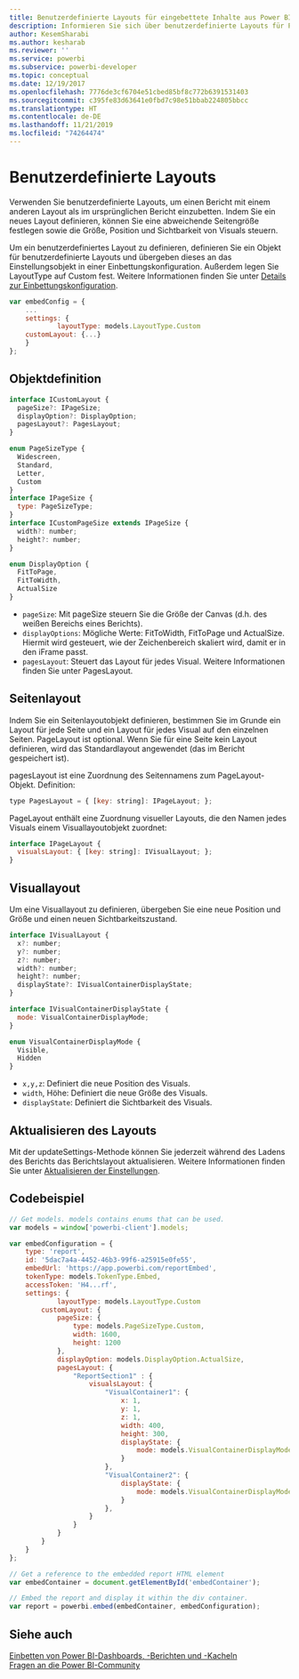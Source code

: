 ```yaml
---
title: Benutzerdefinierte Layouts für eingebettete Inhalte aus Power BI
description: Informieren Sie sich über benutzerdefinierte Layouts für Power BI-Inhalte, die Sie in Ihre Anwendung einbetten.
author: KesemSharabi
ms.author: kesharab
ms.reviewer: ''
ms.service: powerbi
ms.subservice: powerbi-developer
ms.topic: conceptual
ms.date: 12/19/2017
ms.openlocfilehash: 7776de3cf6704e51cbed85bf8c772b6391531403
ms.sourcegitcommit: c395fe83d63641e0fbd7c98e51bbab224805bbcc
ms.translationtype: HT
ms.contentlocale: de-DE
ms.lasthandoff: 11/21/2019
ms.locfileid: "74264474"
---
```

# <a name="custom-layouts"></a>Benutzerdefinierte Layouts

Verwenden Sie benutzerdefinierte Layouts, um einen Bericht mit einem anderen Layout als im ursprünglichen Bericht einzubetten. Indem Sie ein neues Layout definieren, können Sie eine abweichende Seitengröße festlegen sowie die Größe, Position und Sichtbarkeit von Visuals steuern.

Um ein benutzerdefiniertes Layout zu definieren, definieren Sie ein Objekt für benutzerdefinierte Layouts und übergeben dieses an das Einstellungsobjekt in einer Einbettungskonfiguration. Außerdem legen Sie LayoutType auf Custom fest. Weitere Informationen finden Sie unter [Details zur Einbettungskonfiguration](https://github.com/Microsoft/PowerBI-JavaScript/wiki/Embed-Configuration-Details).

```javascript
var embedConfig = {
    ...
    settings: {
            layoutType: models.LayoutType.Custom
    customLayout: {...}
    }
};
```

## <a name="object-definition"></a>Objektdefinition

```javascript
interface ICustomLayout {
  pageSize?: IPageSize;
  displayOption?: DisplayOption;
  pagesLayout?: PagesLayout;
}

enum PageSizeType {
  Widescreen,
  Standard,
  Letter,
  Custom
}
interface IPageSize {
  type: PageSizeType;
}
interface ICustomPageSize extends IPageSize {
  width?: number;
  height?: number;
}

enum DisplayOption {
  FitToPage,
  FitToWidth,
  ActualSize
}
```

- `pageSize`: Mit pageSize steuern Sie die Größe der Canvas (d.h. des weißen Bereichs eines Berichts).
- `displayOptions`: Mögliche Werte: FitToWidth, FitToPage und ActualSize. Hiermit wird gesteuert, wie der Zeichenbereich skaliert wird, damit er in den iFrame passt.
- `pagesLayout`: Steuert das Layout für jedes Visual. Weitere Informationen finden Sie unter PagesLayout.

## <a name="pages-layout"></a>Seitenlayout

Indem Sie ein Seitenlayoutobjekt definieren, bestimmen Sie im Grunde ein Layout für jede Seite und ein Layout für jedes Visual auf den einzelnen Seiten.
PageLayout ist optional. Wenn Sie für eine Seite kein Layout definieren, wird das Standardlayout angewendet (das im Bericht gespeichert ist).

pagesLayout ist eine Zuordnung des Seitennamens zum PageLayout-Objekt. Definition:

```javascript
type PagesLayout = { [key: string]: IPageLayout; };
```

PageLayout enthält eine Zuordnung visueller Layouts, die den Namen jedes Visuals einem Visuallayoutobjekt zuordnet:

```javascript
interface IPageLayout {
  visualsLayout: { [key: string]: IVisualLayout; };
}
```

## <a name="visual-layout"></a>Visuallayout

Um eine Visuallayout zu definieren, übergeben Sie eine neue Position und Größe und einen neuen Sichtbarkeitszustand.

```javascript
interface IVisualLayout {
  x?: number;
  y?: number;
  z?: number;
  width?: number;
  height?: number;
  displayState?: IVisualContainerDisplayState;
}

interface IVisualContainerDisplayState {
  mode: VisualContainerDisplayMode;
}

enum VisualContainerDisplayMode {
  Visible,
  Hidden
}
```

- `x,y,z`: Definiert die neue Position des Visuals.
- `width`, Höhe: Definiert die neue Größe des Visuals.
- `displayState`: Definiert die Sichtbarkeit des Visuals.

## <a name="update-layout"></a>Aktualisieren des Layouts

Mit der updateSettings-Methode können Sie jederzeit während des Ladens des Berichts das Berichtslayout aktualisieren. Weitere Informationen finden Sie unter [Aktualisieren der Einstellungen](https://github.com/Microsoft/PowerBI-JavaScript/wiki/Update-Settings).

## <a name="code-example"></a>Codebeispiel

```javascript
// Get models. models contains enums that can be used.
var models = window['powerbi-client'].models;

var embedConfiguration = {
    type: 'report',
    id: '5dac7a4a-4452-46b3-99f6-a25915e0fe55',
    embedUrl: 'https://app.powerbi.com/reportEmbed',
    tokenType: models.TokenType.Embed,
    accessToken: 'H4...rf',
    settings: {
            layoutType: models.LayoutType.Custom
        customLayout: {
            pageSize: {
                type: models.PageSizeType.Custom,
                width: 1600,
                height: 1200
            },
            displayOption: models.DisplayOption.ActualSize,
            pagesLayout: {
                "ReportSection1" : {
                    visualsLayout: {
                        "VisualContainer1": {
                            x: 1,
                            y: 1,
                            z: 1,
                            width: 400,
                            height: 300,
                            displayState: {
                                mode: models.VisualContainerDisplayMode.Visible
                            }
                        },
                        "VisualContainer2": {
                            displayState: {
                                mode: models.VisualContainerDisplayMode.Hidden
                            }
                        },
                    }
                }
            }
        }
    }
};

// Get a reference to the embedded report HTML element
var embedContainer = document.getElementById('embedContainer');

// Embed the report and display it within the div container.
var report = powerbi.embed(embedContainer, embedConfiguration);
```

## <a name="see-also"></a>Siehe auch

[Einbetten von Power BI-Dashboards, -Berichten und -Kacheln](embedding-content.md)   
[Fragen an die Power BI-Community](https://community.powerbi.com/)